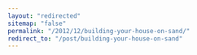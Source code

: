 ```yaml
---
layout: "redirected"
sitemap: "false"
permalink: "/2012/12/building-your-house-on-sand/"
redirect_to: "/post/building-your-house-on-sand"
---
```




